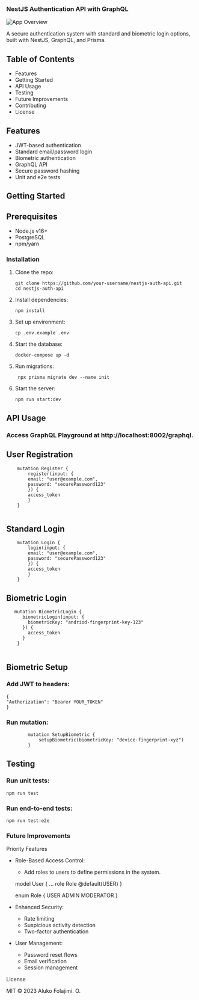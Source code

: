 ### NestJS Authentication API with GraphQL

![App Overview](https://hlsnigeria.com.ng/static/home_images/bannerdoctor.png)

A secure authentication system with standard and biometric login options, built with NestJS, GraphQL, and Prisma.

## Table of Contents

- Features
- Getting Started
- API Usage
- Testing
- Future Improvements
- Contributing
- License

## Features

- JWT-based authentication
- Standard email/password login
- Biometric authentication
- GraphQL API
- Secure password hashing
- Unit and e2e tests

## Getting Started

## Prerequisites

- Node.js v16+
- PostgreSQL
- npm/yarn

### Installation

1. Clone the repo:
   ```
   git clone https://github.com/your-username/nestjs-auth-api.git
   cd nestjs-auth-api
   ```

2. Install dependencies:
   ```
   npm install
   ```
3. Set up environment:
   ```
   cp .env.example .env
    ```


4. Start the database:
    ```
    docker-compose up -d
   ```

5. Run migrations:
   ```
    npx prisma migrate dev --name init
    ```

6. Start the server:
    ```
    npm run start:dev
   ```

## API Usage

### Access GraphQL Playground at http://localhost:8002/graphql. 

## User Registration

```
    mutation Register {
        register(input: {
        email: "user@example.com",
        password: "securePassword123"
        }) {
        access_token
        }
    }
    
```

## Standard Login

```
    mutation Login {
        login(input: {
        email: "user@example.com",
        password: "securePassword123"
        }) {
        access_token
        }
    }

```

## Biometric  Login

```
   mutation BiometricLogin {
      biometricLogin(input: {
        biometricKey: "andriod-fingerprint-key-123"
      }) {
        access_token
      }
    }


```

## Biometric Setup

### Add JWT to headers:

```
{
"Authorization": "Bearer YOUR_TOKEN"
}
```

### Run mutation:

```
        mutation SetupBiometric {
            setupBiometric(biometricKey: "device-fingerprint-xyz")
        }
```

## Testing

### Run unit tests:

```
npm run test
```

### Run end-to-end tests:

```
npm run test:e2e
```

### Future Improvements

Priority Features

- Role-Based Access Control:
    - Add roles to users to define permissions in the system.

  model User {
  ...
  role Role @default(USER)
  }

  enum Role {
  USER
  ADMIN
  MODERATOR
  }

- Enhanced Security:
    - Rate limiting
    - Suspicious activity detection
    - Two-factor authentication

- User Management:
    - Password reset flows
    - Email verification
    - Session management

License

MIT © 2023 Aluko Folajimi. O.
